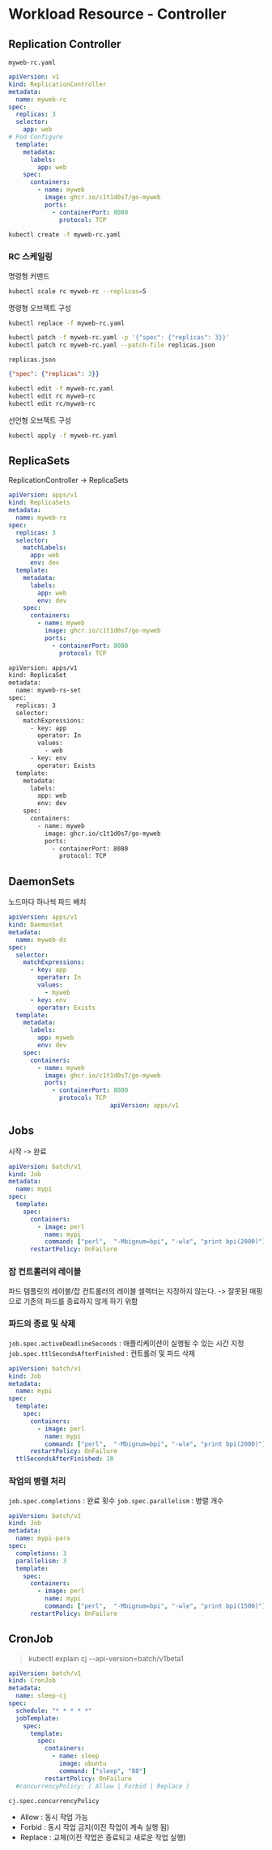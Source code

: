 # Workload Resource - Controller

## Replication Controller

`myweb-rc.yaml`
``` yaml
apiVersion: v1
kind: ReplicationController
metadata:
  name: myweb-rc
spec:
  replicas: 3
  selector:
    app: web
# Pod Configure
  template:
    metadata:
      labels:
        app: web
    spec:
      containers:
        - name: myweb
          image: ghcr.io/c1t1d0s7/go-myweb
          ports:
            - containerPort: 8080
              protocol: TCP
```

``` bash
kubectl create -f myweb-rc.yaml
```

### RC 스케일링

명령형 커맨드
``` bash
kubectl scale rc myweb-rc --replicas=5
```

명령형 오브젝트 구성
``` bash
kubectl replace -f myweb-rc.yaml
```

``` bash
kubectl patch -f myweb-rc.yaml -p '{"spec": {"replicas": 3}}'
kubectl patch rc myweb-rc.yaml --patch-file replicas.json
```

`replicas.json`
``` json
{"spec": {"replicas": 3}}
```

``` bash
kubectl edit -f myweb-rc.yaml
kubectl edit rc myweb-rc
kubectl edit rc/myweb-rc
```

선언형 오브젝트 구성
``` bash
kubectl apply -f myweb-rc.yaml
```

## ReplicaSets

ReplicationController -> ReplicaSets

``` yaml
apiVersion: apps/v1
kind: ReplicaSets
metadata:
  name: myweb-rs
spec:
  replicas: 3
  selector:
    matchLabels:
      app: web
      env: dev
  template:
    metadata:
      labels:
        app: web
        env: dev
    spec:
      containers:
        - name: myweb
          image: ghcr.io/c1t1d0s7/go-myweb
          ports:
            - containerPort: 8080
              protocol: TCP
```

``` bash
apiVersion: apps/v1
kind: ReplicaSet
metadata:
  name: myweb-rs-set
spec:
  replicas: 3
  selector:
    matchExpressions:
      - key: app
        operator: In
        values: 
          - web
      - key: env
        operator: Exists
  template:
    metadata:
      labels:
        app: web
        env: dev
    spec:
      containers:
        - name: myweb
          image: ghcr.io/c1t1d0s7/go-myweb
          ports:
            - containerPort: 8080
              protocol: TCP
```

## DaemonSets

노드마다 하나씩 파드 배치
``` yaml
apiVersion: apps/v1
kind: DaemonSet
metadata:
  name: myweb-ds
spec:
  selector:
    matchExpressions:
      - key: app
        operator: In
        values:
          - myweb
      - key: env
        operator: Exists
  template:
    metadata:
      labels:
        app: myweb
        env: dev
    spec:
      containers:
        - name: myweb
          image: ghcr.io/c1t1d0s7/go-myweb
          ports:
            - containerPort: 8080
              protocol: TCP
							apiVersion: apps/v1
```

## Jobs

시작 -> 완료

``` yaml
apiVersion: batch/v1
kind: Job
metadata:
  name: mypi
spec:
  template:
    spec:
      containers:
        - image: perl  
          name: mypi
          command: ["perl",  "-Mbignum=bpi", "-wle", "print bpi(2000)"]
      restartPolicy: OnFailure
```

### 잡 컨트롤러의 레이블
파드 템플릿의 레이블/잡 컨트롤러의 레이블 셀렉터는 지정하지 않는다.
-> 잘못된 매핑으로 기존의 파드를 종료하지 않게 하기 위함

### 파드의 종료 및 삭제

`job.spec.activeDeadlineSeconds` : 애플리케이션이 실행될 수 있는 시간 지정
`job.spec.ttlSecondsAfterFinished` : 컨트롤러 및 파드 삭제

``` yaml
apiVersion: batch/v1
kind: Job
metadata:
  name: mypi
spec:
  template:
    spec:
      containers:
        - image: perl
          name: mypi
          command: ["perl",  "-Mbignum=bpi", "-wle", "print bpi(2000)"]
      restartPolicy: OnFailure
  ttlSecondsAfterFinished: 10
```

### 작업의 병렬 처리
`job.spec.completions` : 완료 횟수
`job.spec.parallelism` : 병렬 개수

``` yaml
apiVersion: batch/v1
kind: Job
metadata:
  name: mypi-para
spec:
  completions: 3
  parallelism: 3
  template:
    spec:
      containers:
        - image: perl
          name: mypi
          command: ["perl",  "-Mbignum=bpi", "-wle", "print bpi(1500)"]
      restartPolicy: OnFailure
```

## CronJob

> kubectl explain cj --api-version=batch/v1beta1

``` yaml
apiVersion: batch/v1
kind: CronJob
metadata:
  name: sleep-cj
spec:
  schedule: "* * * * *"
  jobTemplate:
    spec:
      template:
        spec:
          containers:
            - name: sleep
              image: ubuntu
              command: ["sleep", "80"]
          restartPolicy: OnFailure
  #concurrencyPolicy: ( Allow | Forbid | Replace )
```

`cj.spec.concurrencyPolicy`
- Allow : 동시 작업 가능
- Forbid : 동시 작업 금지(이전 작업이 계속 실행 됨)
- Replace : 교체(이전 작업은 종료되고 새로운 작업 실행)